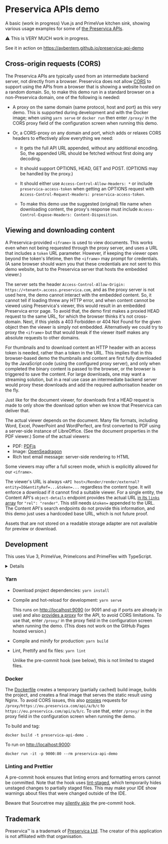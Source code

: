 # Preservica APIs demo

A basic (work in progress) Vue.js and PrimeVue kitchen sink, showing various usage examples for some
of [the Preservica APIs](https://developers.preservica.com/api-reference).

:warning:  This is VERY MUCH work in progress.

See it in action on <https://avbentem.github.io/preservica-api-demo>

## Cross-origin requests (CORS)

The Preservica APIs are typically used from an intermediate backend server, not directly from a
browser. Preservica does not allow [CORS](https://developer.mozilla.org/en-US/docs/Web/HTTP/CORS) to
support using the APIs from a browser that is showing a website hosted on a random domain. So, to
make this demo run in a standard browser on a non-Preservica domain, one of the following is needed:

- A proxy on the same domain (same protocol, host and port) as this very demo. This is supported 
  during development and with the Docker image; when using `yarn serve` or `docker run` then enter
  `/proxy/` in the CORS proxy field of the configuration screen when running this demo.

- Or, a CORS-proxy on any domain and port, which adds or relaxes CORS headers to effectively allow
  everything we need:
  
  - It gets the full API URL appended, without any additional encoding. So, the appended URL should
    be fetched without first doing any decoding.

  - It should support OPTIONS, HEAD, GET and POST. (OPTIONS may be handled by the proxy.)

  - It should either use `Access-Control-Allow-Headers: *` or include `preservica-access-token`
    when getting an OPTIONS request with `Access-Control-Request-Headers: preservica-access-token`.

  - To make this demo use the suggested (original) file name when downloading content, the proxy's
    response must include `Access-Control-Expose-Headers: Content-Disposition`.

## Viewing and downloading content

A Preservica-provided `<iframe>` is used to view documents. This works even when not being requested
through the proxy server, and uses a URL that includes a `token` URL parameter. However, if keeping
the viewer open beyond the token's lifetime, then the `<iframe>` may prompt for credentials. (A sane
browser should warn you that these credentials are not sent to this demo website, but to the
Preservica server that hosts the embedded viewer.)

The server sets the header `Access-Control-Allow-Origin: https://<tenant>.access.preservica.com`,
and as the proxy server is not used here, the demo cannot interact with the embedded content. So, it
cannot tell if loading threw any HTTP error, and when content cannot be viewed using Preservica's
viewer, this would result in an embedded Preservica error page. To avoid that, the demo first makes
a proxied HEAD request to the same URL, for which the browser thinks it's not cross-domain. Next, if
this yields a 403 Forbidden or 404 Not Found for the given object then the viewer is simply not
embedded. Alternatively we could try to proxy the `<iframe>` but that would break if the viewer
itself makes any absolute requests to other domains.

For thumbnails and to download content an HTTP header with an access token is needed, rather than a
token in the URL. This implies that in this browser-based demo the thumbnails and content are first
fully downloaded by the JavaScript code (using the configured proxy server), and only when completed
the binary content is passed to the browser, or the browser is triggered to save the content. For
large downloads, one may want a streaming solution, but in a real use case an intermediate backend
server would proxy these downloads and add the required authorisation header on the fly.

Just like for the document viewer, for downloads first a HEAD request is made to only show the
download option when we know that Preservica can deliver that.

The actual viewer depends on the document. Many file formats, including Word, Excel, PowerPoint and
WordPerfect, are first converted to PDF using a server-side instance of LibreOffice. (See the
document properties in the PDF viewer.) Some of the actual viewers:

- PDF: [PDFjs](https://github.com/mozilla/pdf.js)
- Image: [OpenSeadragon](https://openseadragon.github.io/)
- Rich text email message: server-side rendering to HTML

Some viewers may offer a full screen mode, which is explicitly allowed for our `<iframe>`.

The viewer's URL is always `<API host>/Render/render/external?entity=IO&entityRef=...&token=...`
regardless the content type. It will enforce a download if it cannot find a suitable viewer. For
a single entity, the Content API's `object-details` endpoint provides the actual URL [in its `links`
array](https://usergroup.preservica.com/forums/topic/viewing-content-in-external-viewer/#post-5642)
for `"rel": "render"`. This still needs `&token=` appended to the URL. The Content API's search
endpoints do not provide this information, and this demo just uses a hardcoded base URL, which is
not future proof.

Assets that are not stored on a readable storage adapter are not available for preview or download.

## Development

This uses Vue 3, PrimeVue, PrimeIcons and PrimeFlex with TypeScript.

<details>
<summary>Details</summary>

This project was bootstrapped with Vue CLI v4.5.9. Initial `vue create` options:

- Please pick a preset: Manually select features
- Check the features needed for your project: Choose Vue version, Babel, TS, Router, Vuex, CSS
  Pre-processors, Linter, Unit
- Choose a version of Vue.js that you want to start the project with: 3.x (Preview)
- Use class-style component syntax? No
- Use Babel alongside TypeScript (required for modern mode, auto-detected polyfills, transpiling
  JSX)? Yes
- Use history mode for router? (Requires proper server setup for index fallback in production) Yes
- Pick a CSS pre-processor (PostCSS, Autoprefixer and CSS Modules are supported by default):
  Sass/SCSS (with dart-sass)
- Pick a linter / formatter config: Prettier
- Pick additional lint features: Lint on save, Lint and fix on commit
- Pick a unit testing solution: Jest
- Where do you prefer placing config for Babel, ESLint, etc.? In dedicated config files
- Pick the package manager to use when installing dependencies: Yarn

Next, upgraded Prettier to fix errors in the generated code, configured `.editorconfig` and Prettier
rules, added `vue.config.js` to set the app's title, and added PrimeVue, PrimeIcons and PrimeFlex.
</details>

### Yarn

- Download project dependencies: `yarn install`

- Compile and hot-reload for development: `yarn serve`

  This runs on <http://localhost:9090> (or 9091 and up if ports are already in use) and also
  [provides a proxy](./vue.config.js) for the API, to avoid CORS limitations. To use that, enter
  `/proxy/` in the proxy field in the configuration screen when running the demo. (This does not
  work on the GitHub Pages hosted version.)

- Compile and minify for production: `yarn build`

- Lint, Prettify and fix files: `yarn lint`

  Unlike the pre-commit hook (see below), this is not limited to staged files.

### Docker

The [Dockerfile](./Dockerfile) creates a temporary (partially cached) build image, builds the
project, and creates a final image that serves the static result using Nginx. To avoid CORS issues,
this also [proxies](./docker-nginx.conf) requests for `/proxy/https://eu.preservica.com/api/a/b/c`
to `https://eu.preservica.com/api/a/b/c`. To use that, enter `/proxy/` in the proxy field in the
configuration screen when running the demo.

To build and tag:

```text
docker build -t preservica-api-demo .
```

To run on <http://localhost:9000>:

```text
docker run -it -p 9000:80 --rm preservica-api-demo
```

### Linting and Prettier

A pre-commit hook ensures that linting errors and formatting errors cannot be committed. Note that
the hook uses [lint-staged](https://github.com/okonet/lint-staged), which temporarily hides unstaged
changes to partially staged files. This may make your IDE show warnings about files that were
changed outside of the IDE.

Beware that Sourcetree may [silently skip](https://jira.atlassian.com/browse/SRCTREE-7184) the
pre-commit hook.

## Trademark

Preservica™ is a trademark of [Preservica Ltd](https://preservica.com/). The creator of this
application is not affiliated with that organisation. 
